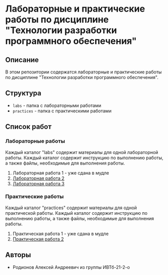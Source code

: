 # Лабораторные и практические работы по дисциплине "Технологии разработки программного обеспечения"

## Описание
В этом репозитории содержатся лабораторные и практические работы по дисциплине "Технологии разработки программного обеспечения".

## Структура
- `labs` - папка с лабораторными работами
- `practices` - папка с практическими работами

## Список работ
### Лабораторные работы
Каждый каталог "labs" содержит материалы для одной лабораторной работы. Каждый каталог содержит инструкцию по выполнению работы, а также файлы, необходимые для выполнения работы.
1. Лабораторная работа 1 - уже сдана в мудле
2. [Лабораторная работа 2](labs/LR2_Rodionov_IVTb-21-2-o/main.rb)
3. [Лабораторная работа 3](labs/LR3_Rodionov_IVTb-21-2-o)

### Практические работы
Каждый каталог "practices" содержит материалы для одной практической работы. Каждый каталог содержит инструкцию по выполнению работы, а также файлы, необходимые для выполнения работы.
1. Практическая работа 1 - уже сдана в мудле
2. [Практическая работа 2](practices/PR2_Rodionov_IVTb-21-2-o/PR2.rb)

## Авторы
- Родионов Алексей Андреевич из группы ИВТб-21-2-о


